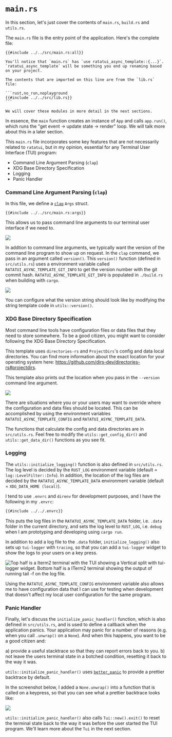 # `main.rs`

In this section, let's just cover the contents of `main.rs`, `build.rs` and `utils.rs`.

The `main.rs` file is the entry point of the application. Here's the complete file:

```rust,no_run,noplayground
{{#include ../../src/main.rs:all}}
```

````admonish
You'll notice that `main.rs` has `use ratatui_async_template::{...}`. `ratatui_async_template` will be something you end up renaming based on your project.

The contents that are imported on this line are from the `lib.rs` file:

```rust,no_run,noplayground
{{#include ../../src/lib.rs}}
```

We will cover these modules in more detail in the next sections.

````

In essence, the `main` function creates an instance of `App` and calls `app.run()`, which runs the "get event -> update state -> render" loop.
We will talk more about this in a later section.

This `main.rs` file incorporates some key features that are not necessarily related to `ratatui`, but in my opinion, essential for any Terminal User Interface (TUI) program:

- Command Line Argument Parsing (`clap`)
- XDG Base Directory Specification
- Logging
- Panic Handler

### Command Line Argument Parsing (`clap`)

In this file, we define a [`clap`](https://docs.rs/clap/latest/clap/) `Args` struct.

```rust,no_run,noplayground
{{#include ../../src/main.rs:args}}
```

This allows us to pass command line arguments to our terminal user interface if we need to.

![](https://user-images.githubusercontent.com/1813121/252718163-ab1945d1-7d44-4b5b-928d-1164ac99f2c9.png)

In addtion to command line arguments, we typically want the version of the command line program to show up on request. In the `clap` command, we pass in an argument called `version()`.
This `version()` function (defined in `src/utils.rs`) uses a environment variable called `RATATUI_ASYNC_TEMPLATE_GIT_INFO` to get the version number with the git commit hash.
`RATATUI_ASYNC_TEMPLATE_GIT_INFO` is populated in `./build.rs` when building with `cargo`.

![](https://user-images.githubusercontent.com/1813121/253160580-dc537c49-4191-4821-874a-9efc73cfe098.png)

You can configure what the version string should look like by modifying the string template code in `utils::version()`.

### XDG Base Directory Specification

Most command line tools have configuration files or data files that they need to store somewhere.
To be a good citizen, you might want to consider following the XDG Base Directory Specification.

This template uses `directories-rs` and `ProjectDirs`'s config and data local directories.
You can find more information about the exact location for your operating system here: <https://github.com/dirs-dev/directories-rs#projectdirs>.

This template also prints out the location when you pass in the `--version` command line argument.

![](https://user-images.githubusercontent.com/1813121/252721469-4d5ec38b-e868-46b4-b7b7-1c2c8bc496ac.png)

There are situations where you or your users may want to override where the configuration and data files should be located.
This can be accomplished by using the environment variables `RATATUI_ASYNC_TEMPLATE_CONFIG` and `RATATUI_ASYNC_TEMPLATE_DATA`.

The functions that calculate the config and data directories are in `src/utils.rs`.
Feel free to modify the `utils::get_config_dir()` and `utils::get_data_dir()` functions as you see fit.

### Logging

The `utils::initialize_logging()` function is also defined in `src/utils.rs`.
The log level is decided by the `RUST_LOG` environment variable (default = `log::LevelFilter::Info`).
In addition, the location of the log files are decided by the `RATATUI_ASYNC_TEMPLATE_DATA` environment variable (default = `XDG_DATA_HOME (local)`).

I tend to use `.envrc` and `direnv` for development purposes, and I have the following in my `.envrc`:

```bash
{{#include ../../.envrc}}
```

This puts the log files in the `RATATUI_ASYNC_TEMPLATE_DATA` folder, i.e. `.data` folder in the current directory, and sets the log level to `RUST_LOG`, i.e. `debug` when I am prototyping and developing using `cargo run`.

In addition to add a log file to the `.data` folder, `initialize_logging()` also sets up `tui-logger` with `tracing`, so that you can add a `tui-logger` widget to show the logs to your users on a key press.

![Top half is a Iterm2 terminal with the TUI showing a Vertical split with tui-logger widget. Bottom half is a ITerm2 terminal showing the output of running `tail -f` on the log file.](https://user-images.githubusercontent.com/1813121/254093932-46d8c6fd-c572-4675-bcaf-45a36eed51ff.png)

Using the `RATATUI_ASYNC_TEMPLATE_CONFIG` environment variable also allows me to have configuration data that I can use for testing when development that doesn't affect my local user configuration for the same program.

### Panic Handler

Finally, let's discuss the `initialize_panic_handler()` function, which is also defined in `src/utils.rs`, and is used to define a callback when the application panics.
Your application may panic for a number of reasons (e.g. when you call `.unwrap()` on a `None`).
And when this happens, you want to be a good citizen and:

a) provide a useful stacktrace so that they can report errors back to you.
b) not leave the users terminal state in a botched condition, resetting it back to the way it was.

`utils::initialize_panic_handler()` uses [`better_panic`](https://docs.rs/better-panic/latest/better_panic/) to provide a prettier backtrace by default.

In the screenshot below, I added a `None.unwrap()` into a function that is called on a keypress, so that you can see what a prettier backtrace looks like:

![](https://user-images.githubusercontent.com/1813121/252723080-18c15640-c75f-42b3-8aeb-d4e6ce323430.png)

`utils::initialize_panic_handler()` also calls `Tui::new().exit()` to reset the terminal state back to the way it was before the user started the TUI program.
We'll learn more about the `Tui` in the next section.
